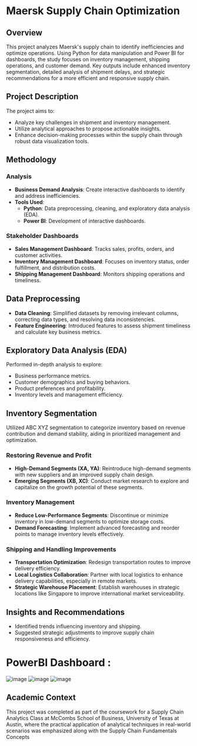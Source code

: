 # Maersk Supply Chain Optimization

## Overview
This project analyzes Maersk's supply chain to identify inefficiencies and optimize operations. Using Python for data manipulation and Power BI for dashboards, the study focuses on inventory management, shipping operations, and customer demand. Key outputs include enhanced inventory segmentation, detailed analysis of shipment delays, and strategic recommendations for a more efficient and responsive supply chain.

## Project Description
The project aims to:
- Analyze key challenges in shipment and inventory management.
- Utilize analytical approaches to propose actionable insights.
- Enhance decision-making processes within the supply chain through robust data visualization tools.

## Methodology
### Analysis
- **Business Demand Analysis**: Create interactive dashboards to identify and address inefficiencies.
- **Tools Used**: 
  - **Python**: Data preprocessing, cleaning, and exploratory data analysis (EDA).
  - **Power BI**: Development of interactive dashboards.

### Stakeholder Dashboards
- **Sales Management Dashboard**: Tracks sales, profits, orders, and customer activities.
- **Inventory Management Dashboard**: Focuses on inventory status, order fulfillment, and distribution costs.
- **Shipping Management Dashboard**: Monitors shipping operations and timeliness.

## Data Preprocessing
- **Data Cleaning**: Simplified datasets by removing irrelevant columns, correcting data types, and resolving data inconsistencies.
- **Feature Engineering**: Introduced features to assess shipment timeliness and calculate key business metrics.

## Exploratory Data Analysis (EDA)
Performed in-depth analysis to explore:
- Business performance metrics.
- Customer demographics and buying behaviors.
- Product preferences and profitability.
- Inventory levels and management efficiency.

## Inventory Segmentation
Utilized ABC XYZ segmentation to categorize inventory based on revenue contribution and demand stability, aiding in prioritized management and optimization.

### Restoring Revenue and Profit
- **High-Demand Segments (XA, YA)**: Reintroduce high-demand segments with new suppliers and an improved supply chain design.
- **Emerging Segments (XB, XC)**: Conduct market research to explore and capitalize on the growth potential of these segments.

### Inventory Management
- **Reduce Low-Performance Segments**: Discontinue or minimize inventory in low-demand segments to optimize storage costs.
- **Demand Forecasting**: Implement advanced forecasting and reorder points to manage inventory levels effectively.

### Shipping and Handling Improvements
- **Transportation Optimization**: Redesign transportation routes to improve delivery efficiency.
- **Local Logistics Collaboration**: Partner with local logistics to enhance delivery capabilities, especially in remote markets.
- **Strategic Warehouse Placement**: Establish warehouses in strategic locations like Singapore to improve international market serviceability.

## Insights and Recommendations
- Identified trends influencing inventory and shipping.
- Suggested strategic adjustments to improve supply chain responsiveness and efficiency.


# PowerBI Dashboard : 
![image](https://github.com/user-attachments/assets/dd96cfb7-d553-4f77-9518-cb88c89685a4)
![image](https://github.com/user-attachments/assets/484d932f-45fb-49f0-999e-8ed3e75273d3)
![image](https://github.com/user-attachments/assets/9ecaf238-8327-4f1b-8ec7-4aed26fa4f15)

## Academic Context
This project was completed as part of the coursework for a Supply Chain Analytics Class at McCombs School of Business, University of Texas at Austin, where the practical application of analytical techniques in real-world scenarios was emphasized along with the Supply Chain Fundamentals Concepts
